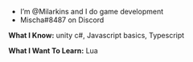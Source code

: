 - I’m @Milarkins and I do game development
- Mischa#8487 on Discord

**What I Know:**
unity c#, 
Javascript basics, 
Typescript

**What I Want To Learn:**
Lua
